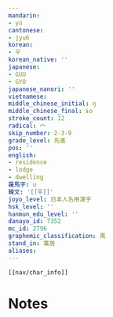 ```yaml
---
mandarin:
- yù
cantonese:
- jyu6
korean:
- 우
korean_native: ''
japanese:
- GUU
- GYO
japanese_nanori: ''
vietnamese:
middle_chinese_initial: ŋ
middle_chinese_final: ɨo
stroke_count: 12
radical: 宀
skip_number: 2-3-9
grade_level: 先進
pos: ''
english:
- residence
- lodge
- dwelling
羅馬字: u
韓文: '[[우]]'
joyo_level: 日本人名用漢字
hsk_level: ''
hanmun_edu_level: ''
danayo_id: 7352
mc_id: 2796
graphemic_classification: 禺
stand_in: 寓居
aliases:
---
```

```meta-bind-embed
[[nav/char_info]]
```

# Notes
